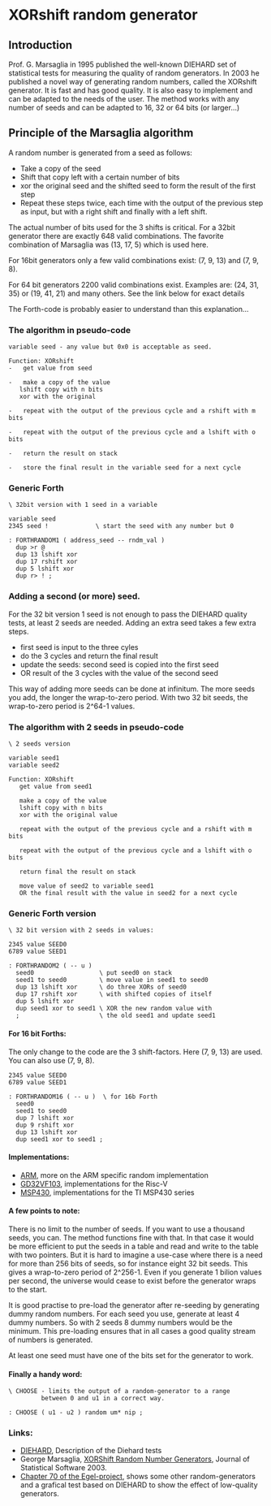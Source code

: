 # XORshift random generator

## Introduction

Prof. G. Marsaglia in 1995 published the well-known DIEHARD set of
statistical tests for measuring the quality of random generators.
In 2003 he published a novel way of generating random numbers,
called the XORshift generator. It is fast and has good quality.
It is also easy to implement and can be adapted to the needs of the user.
The method works with any number of seeds and can be adapted
to 16, 32 or 64 bits (or larger...)

## Principle of the Marsaglia algorithm

A random number is generated from a seed as follows:
- Take a copy of the seed
- Shift that copy left with a certain number of bits
- xor the original seed and the shifted seed to form the result
of the first step
- Repeat these steps twice, each time with the output of
the previous step as input, but with a right shift and finally
with a left shift.

The actual number of bits used for the 3 shifts is critical.
For a 32bit generator there are exactly 648 valid combinations. The
favorite combination of Marsaglia was (13, 17, 5) which is
used here.

For 16bit generators only a few valid combinations
exist: (7, 9, 13) and (7, 9, 8).

For 64 bit generators 2200 valid combinations exist. Examples are: (24, 31, 35)
or (19, 41, 21) and many others. See the link below for exact details


The Forth-code is probably easier to understand than this
explanation...


### The algorithm in pseudo-code
```
variable seed - any value but 0x0 is acceptable as seed.

Function: XORshift
-   get value from seed

-   make a copy of the value
   lshift copy with n bits
   xor with the original

-   repeat with the output of the previous cycle and a rshift with m bits

-   repeat with the output of the previous cycle and a lshift with o bits

-   return the result on stack

-   store the final result in the variable seed for a next cycle
```

### Generic Forth

```forth
\ 32bit version with 1 seed in a variable

variable seed
2345 seed !             \ start the seed with any number but 0

: FORTHRANDOM1 ( address_seed -- rndm_val )
  dup >r @
  dup 13 lshift xor
  dup 17 rshift xor
  dup 5 lshift xor
  dup r> ! ;
```

### Adding a second (or more) seed.
For the 32 bit version 1 seed is not enough to pass the DIEHARD quality tests, at least 2 seeds are needed. Adding an extra seed takes a few extra steps.

-   first seed is input to the three cyles
-   do the 3 cycles and return the final result
-   update the seeds: second seed is copied into the first seed
-   OR result of the 3 cycles with the value of the second seed

This way of adding more seeds can be done at infinitum. The more seeds you add, the longer the wrap-to-zero period. With two 32 bit seeds, the wrap-to-zero period is 2^64-1 values.


### The algorithm with 2 seeds in pseudo-code
```
\ 2 seeds version

variable seed1
variable seed2

Function: XORshift
   get value from seed1

   make a copy of the value
   lshift copy with n bits
   xor with the original value

   repeat with the output of the previous cycle and a rshift with m bits

   repeat with the output of the previous cycle and a lshift with o bits

   return final the result on stack

   move value of seed2 to variable seed1
   OR the final result with the value in seed2 for a next cycle
```

### Generic Forth version
```forth
\ 32 bit version with 2 seeds in values:

2345 value SEED0
6789 value SEED1

: FORTHRANDOM2 ( -- u )
  seed0                  \ put seed0 on stack
  seed1 to seed0         \ move value in seed1 to seed0
  dup 13 lshift xor      \ do three XORs of seed0
  dup 17 rshift xor      \ with shifted copies of itself
  dup 5 lshift xor
  dup seed1 xor to seed1 \ XOR the new random value with
  ;                      \ the old seed1 and update seed1
```

#### For 16 bit Forths:
The only change to the code are the 3 shift-factors. Here (7, 9, 13) are
used. You can also use (7, 9, 8).

```forth
2345 value SEED0
6789 value SEED1

: FORTHRANDOM16 ( -- u )  \ for 16b Forth
  seed0
  seed1 to seed0
  dup 7 lshift xor
  dup 9 rshift xor
  dup 13 lshift xor
  dup seed1 xor to seed1 ;
```

#### Implementations:

- [ARM](ARM), more on the ARM specific random implementation  
- [GD32VF103](GD32VF), implementations for the Risc-V  
- [MSP430](MSP430), implementations for the TI MSP430 series  

#### A few points to note:

There is no limit to the number of seeds. If you want to use a thousand
seeds, you can. The method functions fine with that. In that case it
would be more efficient to put the seeds in a table and read and write to
the table with two pointers. But it is hard to imagine a use-case where
there is a need for more than 256 bits of seeds, so for instance eight
32 bit seeds. This gives a wrap-to-zero period of 2^256-1. Even if
you generate  1 bilion values per second, the universe would cease to
exist before the generator wraps to the start.

It is good practise to pre-load the generator after re-seeding by
generating  dummy random numbers. For each seed you use, generate at
least 4 dummy numbers. So with 2 seeds 8 dummy numbers would be the
minimum. This pre-loading ensures that in all cases a good quality stream
of numbers is generated.

At least one seed must have one of the bits set for the generator to work.

#### Finally a handy word:

```forth
\ CHOOSE - limits the output of a random-generator to a range
         between 0 and u1 in a correct way.

: CHOOSE ( u1 - u2 ) random um* nip ;
```

### Links:

- [DIEHARD](https://en.wikipedia.org/wiki/Diehard_tests), Description of the Diehard tests
- George Marsaglia, [XORShift Random Number Generators](https://www.jstatsoft.org/index.php/jss/article/view/v008i14/xorshift.pdf), Journal of Statistical Software 2003.
- [Chapter 70 of the Egel-project](https://home.hccnet.nl/willem.ouwerkerk/egel-for-msp430/egel%20for%20launchpad.html#e070), shows some other random-generators and a grafical test based on DIEHARD to show the effect of low-quality generators.


